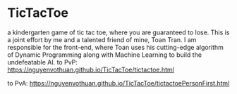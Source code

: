 # TicTacToe
a kindergarten game of tic tac toe, where you are guaranteed to lose.
This is a joint effort by me and a talented friend of mine, Toan Tran. I am responsible for the front-end, where Toan uses his cutting-edge algorithm of Dynamic Programming along with Machine Learning to build the undefeatable AI.
to PvP: https://nguyenvothuan.github.io/TicTacToe/tictactoe.html

to PvA: https://nguyenvothuan.github.io/TicTacToe/tictactoePersonFirst.html
